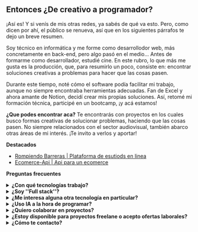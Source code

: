## Entonces ¿De creativo a programador?
¡Así es! Y si venís de mis otras redes, ya sabés de qué va esto. Pero, como dicen por ahí, el público se renueva, así que en los siguientes párrafos te dejo un breve resumen.

Soy técnico en informática y me forme como desarrollodor web, más concretamente en back-end, pero algo pasó en el medio... Antes de formarme como desarrollador, estudié cine. En este rubro, lo que más me gusta es la producción, que, para resumirlo un poco, consiste en: encontrar soluciones creativas a problemas para hacer que las cosas pasen.

Durante este tiempo, noté cómo el software podía facilitar mi trabajo, aunque no siempre encontraba herramientas adecuadas. Fan de Excel y ahora amante de Notion, decidí crear mis propias soluciones. Así, retomé mi formación técnica, participé en un bootcamp, ¡y acá estamos!

**¿Que podes encontrar aca?** 
Te encontrarás con proyectos en los cuales busco formas creativas de solucionar problemas, haciendo que las cosas pasen. No siempre relacionados con el sector audiovisual, también abarco otras áreas de mi interés. ¡Te invito a verlos y aportar!

**Destacados**
- [Rompiendo Barreras | Plataforma de esutiods en linea](https://github.com/matiast86/PT21A-Grupo5-PF-Backend)
- [Ecomerce-Api | Api para un ecomerce](https://github.com/oriel-r/ecommerce-api)

**Preguntas frecuentes**
<details>
  <summary><b>¿Con qué tecnologías trabajo?</b></summary>
  <p>Actualmente con</p>
    <img src="assets/javascript-155-svgrepo-com.svg" alt="Ejemplo de imagen" width="45">
    <img src="assets/typescript-svgrepo-com.svg" alt="Ejemplo de imagen" width="45">
   <img src="node-js-svgrepo-com.svg" alt="Ejemplo de imagen" width="45">
    <img src="assets/express-svgrepo-com.svg" alt="Ejemplo de imagen" width="45">
    <img src="assets/nestjs-svgrepo-com.svg" alt="Ejemplo de imagen" width="45">
    <img src="assets/node-js-svgrepo-com.svg" alt="Ejemplo de imagen" width="45">
    <img src="node-js-svgrepo-com.svg" alt="Ejemplo de imagen" width="45">  
</details>

<details>
  <summary><b>¿Soy ''Full stack''?</b></summary>
  <p>Aunque me especialicé en back-end, realmentet tengo las habilidades para encarar proyectos de manera integral</p>
</details>

<details>
  <summary><b>¿Me interesa alguna otra tecnología en particular?</b></summary>
  <p>Si, siempre intento formarme constantementem. El paradigma orientado a objetos y las automatizaciones me gustan bastante, así que Java y Python son los siguientes en mi lista</p>
</details>

<details>
  <summary><b>¿Uso IA a la hora de programar?</b></summary>
  <p>Si, como la gran mayoria de programdores. Aunque no me gusta utilizar herramientas como Copilot, salvo par tareas sumamente repetitivas, prefiero usarla como guia o para pensar, no me gusta programar en "modo predictivo" haciendo simplemente lo que te dice</p>
</details>

<details>
  <summary><b>¿Quiero colaborar en proyectos?</b></summary>
  <p>Si! siempre y cuando estos se ajusten a mis tiempos e intereses estoy abierto a colaborar. Disfruto el trabajo en equipo. Me interesa</p>
  <ul>
    <li>Cine y aduiovisuales</li>
    <li>Inclusión de personas con discapacidad o proyectos oreintados a la accesibildiad</li>
    <li>Gestion del tiempo o aplicaciones de prudctividad</li>
    <li>Aplicaciónes basadas en sistemas distribuidos</li>
  </ul>
</details>

<details>
  <summary><b>¿Estoy disponible para proyectos freelane o acepto ofertas laborales?</b></summary>
  <p>Si! si mis proyectos y conocimientos te llevan a pensar que soy el desarrollador que necesitas, contactame</p>
</details>

<details>
  <summary><b>¿Cómo te contacto?</b></summary>
  <a href='orielromero97@gmail.com'><p>Escribeme a un email</p></a>a
</details>



